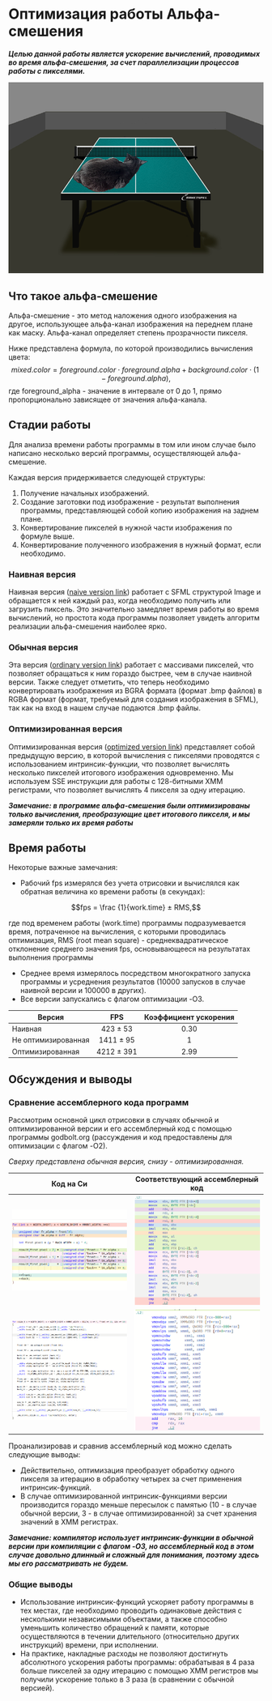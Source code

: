 # Оптимизация работы Альфа-смешения

***Целью данной работы является ускорение вычислений, проводимых во время альфа-смешения, за счет параллелизации процессов работы с пикселями.***


![](/images&font/alpha_blending_result.png?raw=true "Пример альфа-смешения изображений теннисного стола и кота")

## **Что такое альфа-смешение**

Альфа-смешение - это метод наложения одного изображения на другое, использующее альфа-канал изображения на переднем плане как маску. Альфа-канал определяет степень прозрачности пикселя.

Ниже представлена формула, по которой производились вычисления цвета:
$$mixed.color = foreground.color \cdot foreground.alpha + background.color \cdot (1 - foreground.alpha),$$
где foreground_alpha - значение в интервале от 0 до 1, прямо пропорционально зависящее от значения альфа-канала.


## **Стадии работы**

Для анализа времени работы программы в том или ином случае было написано несколько версий программы, осуществляющей альфа-смешение.

Каждая версия придерживается следующей структуры:
1. Получение начальных изображений.
2. Создание заготовки под изображение - результат выполнения программы, представляющей собой копию изображения на заднем плане.
3. Конвертирование пикселей в нужной части изображения по формуле выше.
4. Конвертирование полученного изображения в нужный формат, если необходимо.

### **Наивная версия**

Наивная версия ([naive version link](/implementation_versions/alpha_blending_0.cpp)) работает с SFML структурой Image и обращается к ней каждый раз, когда необходимо получить или загрузить пиксель. Это значительно замедляет время работы во время вычислений, но простота кода программы позволяет увидеть алгоритм реализации альфа-смешения наиболее ярко.

### **Обычная версия**

Эта версия ([ordinary version link](/implementation_versions/alpha_blending_1.cpp)) работает с массивами пикселей, что позволяет обращаться к ним гораздо быстрее, чем в случае наивной версии. Также следует отметить, что теперь необходимо конвертировать изображения из BGRA формата (формат .bmp файлов) в RGBA формат (формат, требуемый для создания изображения в SFML), так как на вход в нашем случае подаются .bmp файлы.

### **Оптимизированная версия**

Оптимизированная версия ([optimized version link](/implementation_versions/alpha_blending_2.cpp)) представляет собой предыдущую версию, в которой вычисления с пикселями проводятся с использованием интринсик-функции, что позволяет вычислять несколько пикселей итогового изображения одновременно. Мы используем SSE инструкции для работы с 128-битными XMM регистрами, что позволяет вычислять 4 пикселя за одну итерацию.

***Замечание: в программе альфа-смешения были оптимизированы только вычисления, преобразующие цвет итогового пикселя, и мы замеряли только их время работы***

## **Время работы**

Некоторые важные замечания:
- Рабочий fps измерялся без учета отрисовки и вычислялся как обратная величина ко времени работы (в секундах):

$$fps = \frac {1}{work.time} ± RMS,$$

где под временем работы (work.time) программы подразумевается время, потраченное на вычисления, с которыми проводилась оптимизация, 
RMS (root mean square) - среднеквадратическое отклонение среднего значения fps, основывающееся на результатах выполнения программы

- Среднее время измерялось посредством многократного запуска программы и усреднения результатов (10000 запусков в случае наивной версии и 100000 в других).
- Все версии запускались с флагом оптимизации -O3.

| Версия                      | FPS        | Коэффициент ускорения |
| --------------------------- |:----------:|:---------------------:|
| Наивная                     | 423  ± 53  |    0.30               |
| Не оптимизированная         | 1411 ± 95  |    1                  |    
| Оптимизированная            | 4212 ± 391 |    2.99               |

## **Обсуждения и выводы**

### **Сравнение ассемблерного кода программ**

Рассмотрим основной цикл отрисовки в случаях обычной и оптимизированной версии и его ассемблерный код с помощью программы godbolt.org (рассуждения и код предоставлены для оптимизации с флагом -O2).

*Сверху представлена обычная версия, снизу - оптимизированная.*

| Код на Си                                                 |  Соответствующий ассемблерный код                            |
|:---------------------------------------------------------:|:------------------------------------------------------------:|
| ![](/images&font/godbolt_cmp/not_optimized_C.png?raw=true)| ![](/images&font/godbolt_cmp/not_optimized_asm.png?raw=true) |
| ![](/images&font/godbolt_cmp/optimized_C.png?raw=true)    | ![](/images&font/godbolt_cmp/optimized_asm.png?raw=true)     |


Проанализировав и сравнив ассемблерный код можно сделать следующие выводы:
- Действительно, оптимизация преобразует обработку одного пикселя за итерацию в обработку четырех за счет применения интринсик-функций.
- В случае оптимизированной интринсик-функциями версии производится гораздо меньше пересылок с памятью (10 - в случае обычной версии, 3 - в случае оптимизированной) за счет хранения значений в XMM регистрах.

***Замечание: компилятор использует интринсик-функции в обычной версии при компиляции с флагом -O3, но ассемблерный код в этом случае довольно длинный и сложный для понимания, поэтому здесь мы его рассматривать не будем.***



### **Общие выводы**
- Использование интринсик-функций ускоряет работу программы в тех местах, где необходимо проводить одинаковые действия с несколькими независимыми объектами, а также способно уменьшить количество обращений к памяти, которые осуществляются в течении длительного (относительно других инструкций) времени, при исполнении.
- На практике, накладные расходы не позволяют достигнуть абсолютного ускорения работы программы: обрабатывая в 4 раза больше пикселей за одну итерацию с помощью XMM регистров мы получили ускорение только в 3 раза (в сравнении с обычной версией). 